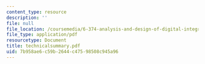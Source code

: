 ```yaml
---
content_type: resource
description: ''
file: null
file_location: /coursemedia/6-374-analysis-and-design-of-digital-integrated-circuits-fall-2003/7b958ae6c59b2644c47598508c945a96_technicalsummary.pdf
file_type: application/pdf
resourcetype: Document
title: technicalsummary.pdf
uid: 7b958ae6-c59b-2644-c475-98508c945a96
---
```

